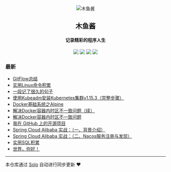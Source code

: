 <p align="center"><img alt="木鱼酱" src="https://static.b3log.org/images/brand/solo-32.png"></p><h2 align="center">
木鱼酱
</h2>

<h4 align="center">记录精彩的程序人生</h4>
<p align="center"><a title="木鱼酱" target="_blank" href="https://github.com/jenphyjohn/solo-blog"><img src="https://img.shields.io/github/last-commit/jenphyjohn/solo-blog.svg?style=flat-square&color=FF9900"></a>
<a title="GitHub repo size in bytes" target="_blank" href="https://github.com/jenphyjohn/solo-blog"><img src="https://img.shields.io/github/repo-size/jenphyjohn/solo-blog.svg?style=flat-square"></a>
<a title="Solo Version" target="_blank" href="https://github.com/88250/solo/releases"><img src="https://img.shields.io/badge/solo-3.6.3-f1e05a.svg?style=flat-square&color=blueviolet"></a>
<a title="Hits" target="_blank" href="https://github.com/88250/hits"><img src="https://hits.b3log.org/jenphyjohn/solo-blog.svg"></a></p>

### 最新

* [GitFlow总结](http://blog.join-e.tech/articles/2019/11/21/1574328467849.html)
* [实用Linux命令积累](http://blog.join-e.tech/articles/2019/09/16/1568599697398.html)
* [一段记了很久的句子](http://blog.join-e.tech/articles/2019/09/03/1567487467001.html)
* [使用Kubeadm安装Kubernetes集群v1.15.3（完整步骤）](http://blog.join-e.tech/articles/2019/08/28/1566978477480.html)
* [Docker基础系统之Alpine](http://blog.join-e.tech/articles/2019/08/22/1566458957268.html)
* [解决Docker容器内时区不一致问题（续）](http://blog.join-e.tech/articles/2019/08/21/1566365023276.html)
* [解决Docker容器内时区不一致问题](http://blog.join-e.tech/articles/2019/08/17/1566055941127.html)
* [我在 GitHub 上的开源项目](http://blog.join-e.tech/my-github-repos)
* [Spring Cloud Alibaba 实战：（一、背景介绍）](http://blog.join-e.tech/articles/2019/08/14/1565712937025.html)
* [Spring Cloud Alibaba 实战：（二、Nacos服务注册与发现）](http://blog.join-e.tech/articles/2019/08/13/1565709361957.html)
* [实用SQL积累](http://blog.join-e.tech/articles/2019/08/13/1565673888156.html)
* [世界，你好！](http://blog.join-e.tech/articles/2019/08/13/1565663405807.html)



---

本仓库通过 [Solo](https://github.com/88250/solo) 自动进行同步更新 ❤️ 